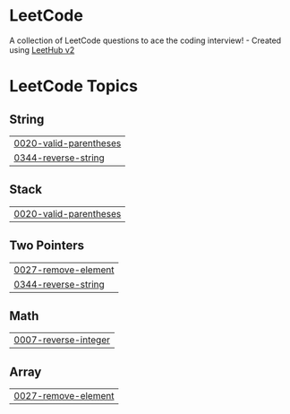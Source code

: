 # LeetCode
A collection of LeetCode questions to ace the coding interview! - Created using [LeetHub v2](https://github.com/arunbhardwaj/LeetHub-2.0)

<!---LeetCode Topics Start-->
# LeetCode Topics
## String
|  |
| ------- |
| [0020-valid-parentheses](https://github.com/lovebabu1122/LeetCode/tree/master/0020-valid-parentheses) |
| [0344-reverse-string](https://github.com/lovebabu1122/LeetCode/tree/master/0344-reverse-string) |
## Stack
|  |
| ------- |
| [0020-valid-parentheses](https://github.com/lovebabu1122/LeetCode/tree/master/0020-valid-parentheses) |
## Two Pointers
|  |
| ------- |
| [0027-remove-element](https://github.com/lovebabu1122/LeetCode/tree/master/0027-remove-element) |
| [0344-reverse-string](https://github.com/lovebabu1122/LeetCode/tree/master/0344-reverse-string) |
## Math
|  |
| ------- |
| [0007-reverse-integer](https://github.com/lovebabu1122/LeetCode/tree/master/0007-reverse-integer) |
## Array
|  |
| ------- |
| [0027-remove-element](https://github.com/lovebabu1122/LeetCode/tree/master/0027-remove-element) |
<!---LeetCode Topics End-->